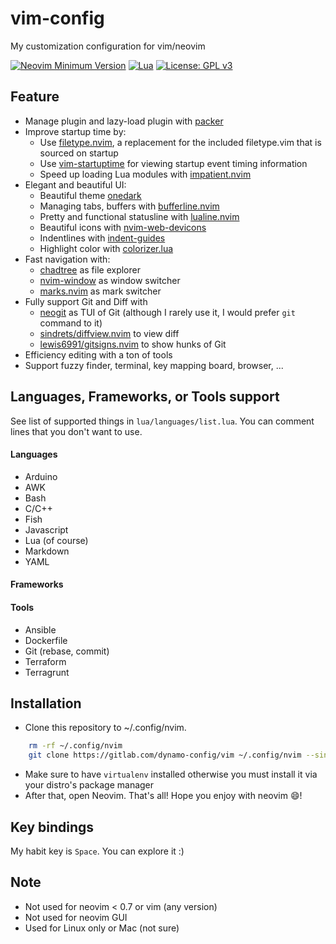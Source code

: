 # vim-config

My customization configuration for vim/neovim

[![Neovim Minimum Version](https://img.shields.io/badge/Neovim-0.7-blue?style=flat-square\&logo=Neovim\&logoColor=white)](https://github.com/neovim/neovim)
[![Lua](https://img.shields.io/badge/Made%20with%20Lua-blue.svg?style=flat-square\&logo=lua)](https://lua.org)
[![License: GPL v3](https://img.shields.io/badge/License-GPLv3-blue.svg)](https://www.gnu.org/licenses/gpl-3.0)

## Feature

* Manage plugin and lazy-load plugin with [packer](https://github.com/wbthomason/packer.nvim)
* Improve startup time by:
  * Use [filetype.nvim](https://github.com/nathom/filetype.nvim), a replacement for
    the included filetype.vim that is sourced on startup
  * Use [vim-startuptime](https://github.com/dstein64/vim-startuptime) for viewing
    startup event timing information
  * Speed up loading Lua modules with [impatient.nvim](https://github.com/lewis6991/impatient.nvim)
* Elegant and beautiful UI:
  * Beautiful theme [onedark](https://github.com/navarasu/onedark.nvim)
  * Managing tabs, buffers with [bufferline.nvim](https://github.com/akinsho/bufferline.nvim)
  * Pretty and functional statusline with [lualine.nvim](https://github.com/nvim-lualine/lualine.nvim)
  * Beautiful icons with [nvim-web-devicons](https://github.com/kyazdani42/nvim-web-devicons)
  * Indentlines with [indent-guides](https://github.com/glepnir/indent-guides.nvim)
  * Highlight color with [colorizer.lua](https://github.com/norcalli/nvim-colorizer.lua)
* Fast navigation with:
  * [chadtree](https://github.com/ms-jpq/chadtree) as file explorer
  * [nvim-window](https://gitlab.com/yorickpeterse/nvim-window) as window switcher
  * [marks.nvim](chentau/marks.nvim) as mark switcher
* Fully support Git and Diff with
  * [neogit](https://github.com/TimUntersberger/neogit) as TUI of Git
    (although I rarely use it, I would prefer `git` command to it)
  * [sindrets/diffview.nvim](https://github.com/sindrets/diffview.nvim) to view diff
  * [lewis6991/gitsigns.nvim](https://github.com/lewis6991/gitsigns.nvim) to show
    hunks of Git
* Efficiency editing with a ton of tools
* Support fuzzy finder, terminal, key mapping board, browser, ...

## Languages, Frameworks, or Tools support

See list of supported things in `lua/languages/list.lua`. You can comment lines that you don't want to use.

#### Languages
* Arduino
* AWK
* Bash
* C/C++
* Fish
* Javascript
* Lua (of course)
* Markdown
* YAML

#### Frameworks

#### Tools
* Ansible
* Dockerfile
* Git (rebase, commit)
* Terraform
* Terragrunt

## Installation

* Clone this repository to ~/.config/nvim.

```sh
    rm -rf ~/.config/nvim
    git clone https://gitlab.com/dynamo-config/vim ~/.config/nvim --single-branch
```

* Make sure to have `virtualenv` installed otherwise you must install it via
  your distro's package manager
* After that, open Neovim. That's all! Hope you enjoy with neovim :smile:!

## Key bindings

My habit key is `Space`. You can explore it :)

## Note

* Not used for neovim < 0.7 or vim (any version)
* Not used for neovim GUI
* Used for Linux only or Mac (not sure)
